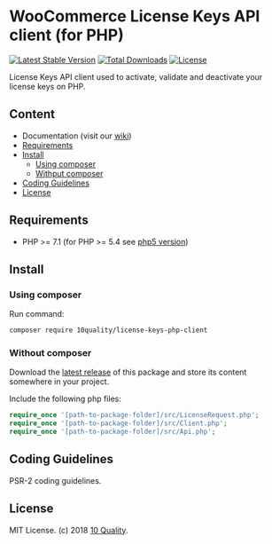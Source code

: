 # WooCommerce License Keys API client (for PHP)

[![Latest Stable Version](https://poser.pugx.org/10quality/license-keys-php-client/v/stable)](https://packagist.org/packages/10quality/license-keys-php-client)
[![Total Downloads](https://poser.pugx.org/10quality/license-keys-php-client/downloads)](https://packagist.org/packages/10quality/license-keys-php-client)
[![License](https://poser.pugx.org/10quality/license-keys-php-client/license)](https://packagist.org/packages/10quality/license-keys-php-client)

License Keys API client used to activate, validate and deactivate your license keys on PHP.

## Content
* Documentation (visit our [wiki](https://github.com/10quality/license-keys-php-client/wiki))
* [Requirements](#requirements)
* [Install](#install)
    * [Using composer](#using-composer)
    * [Withput composer](#withput-composer)
* [Coding Guidelines](#coding-guidelines)
* [License](#license)

## Requirements
* PHP >= 7.1 (for PHP >= 5.4 see [php5 version](https://github.com/10quality/license-keys-php-client/tree/php5))

## Install

### Using composer

Run command:
```bash
composer require 10quality/license-keys-php-client
```

### Without composer

Download the [latest release](https://github.com/10quality/license-keys-php-client/releases) of this package and store its content somewhere in your project.

Include the following php files:
```php
require_once '[path-to-package-folder]/src/LicenseRequest.php';
require_once '[path-to-package-folder]/src/Client.php';
require_once '[path-to-package-folder]/src/Api.php';
```

## Coding Guidelines

PSR-2 coding guidelines.

## License

MIT License. (c) 2018 [10 Quality](https://www.10quality.com/).